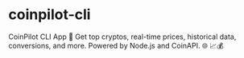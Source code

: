 # coinpilot-cli
CoinPilot CLI App 🚀 Get top cryptos, real-time prices, historical data, conversions, and more. Powered by Node.js and CoinAPI. 🌐 📈💰
